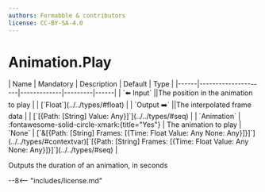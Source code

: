 ```yaml
---
authors: Formabble & contributors
license: CC-BY-SA-4.0
---
```



# Animation.Play

<div class="sh-parameters" markdown="1">
| Name | Mandatory | Description | Default | Type |
|------|---------------------|-------------|---------|------|
| `⬅️ Input` ||The position in the animation to play | | [`Float`](../../types/#float) |
| `Output ➡️` ||The interpolated frame data | | [`[{Path: [String] Value: Any}]`](../../types/#seq) |
| `Animation` | :fontawesome-solid-circle-xmark:{title="Yes"}  | The animation to play | `None` | [`&[{Path: [String] Frames: [{Time: Float Value: Any None: Any}]}]`](../../types/#contextvar)[`[{Path: [String] Frames: [{Time: Float Value: Any None: Any}]}]`](../../types/#seq) |

</div>

Outputs the duration of an animation, in seconds

--8<-- "includes/license.md"

